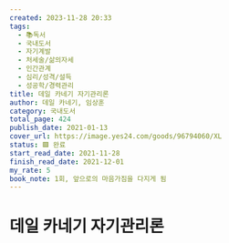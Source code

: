 ```yaml
---
created: 2023-11-28 20:33
tags:
  - 📚독서
  - 국내도서
  - 자기계발
  - 처세술/삶의자세
  - 인간관계
  - 심리/성격/설득
  - 성공학/경력관리
title: 데일 카네기 자기관리론
author: 데일 카네기, 임상훈
category: 국내도서
total_page: 424
publish_date: 2021-01-13
cover_url: https://image.yes24.com/goods/96794060/XL
status: 🟩 완료
start_read_date: 2021-11-28
finish_read_date: 2021-12-01
my_rate: 5
book_note: 1회, 앞으로의 마음가짐을 다지게 됨
---
```


# 데일 카네기 자기관리론

